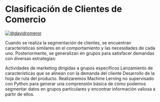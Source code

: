 # Clasificación de Clientes de Comercio

[![@davidromeror](https://img.shields.io/badge/@davidromeror-LinkedIn-blue?&logoColor=white)](https://www.linkedin.com/in/davidromeror)

Cuando se realiza la segmentación de clientes, se encuentran características similares en el comportamiento y las necesidades de cada uno. Posteriormente, se generalizan en grupos para satisfacer demandas con diversas estrategias:

Actividades de marketing dirigidas a grupos específicos
Lanzamiento de características que se alinean con la demanda del cliente
Desarrollo de la hoja de ruta del producto.
Realizaremos Machine Lerning no supervisado con Python para generar una comprensión básica de cómo podemos segmentar datos en grupos particulares y encontrar información valiosa a partir de ellos.
